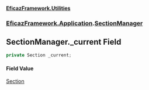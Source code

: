 #### [EficazFramework.Utilities](EficazFrameworkUtilities.md 'EficazFramework Utilities')
### [EficazFramework.Application](EficazFrameworkUtilities.md#EficazFramework.Application 'EficazFramework.Application').[SectionManager](EficazFramework.Application/SectionManager.md 'EficazFramework.Application.SectionManager')

## SectionManager._current Field

```csharp
private Section _current;
```

#### Field Value
[Section](EficazFramework.Application/Section.md 'EficazFramework.Application.Section')